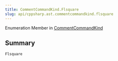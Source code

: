 ```yaml
---
title: CommentCommandKind.Flsquare
slug: api/cppsharp.ast.commentcommandkind.flsquare
---
```

Enumeration Member in [CommentCommandKind](/api/cppsharp/ast/commentcommandkind)

## Summary



```csharp
Flsquare
```

